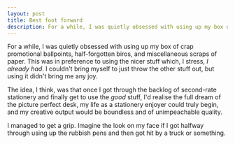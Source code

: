 ```yaml
---
layout: post
title: Best foot forward
description: For a while, I was quietly obsessed with using up my box of crap promotional ballpoints, half-forgotten biros, and miscellaneous scraps of paper.
---
```


For a while, I was quietly obsessed with using up my box of crap promotional ballpoints, half-forgotten biros, and miscellaneous scraps of paper. This was in preference to using the nicer stuff which, I stress, _I already had_. I couldn't bring myself to just throw the other stuff out, but using it didn't bring me any joy.

The idea, I think, was that once I got through the backlog of second-rate stationery and finally get to use the *good* stuff, I'd realise the full dream of the picture perfect desk, my life as a stationery enjoyer could truly begin, and my creative output would be boundless and of unimpeachable quality.

I managed to get a grip. Imagine the look on my face if I got halfway through using up the rubbish pens and then got hit by a truck or something.

